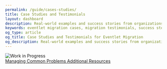 ```yaml
---
permalink: /guide/cases-studies/
title: Case Studies and Testimonials
layout: dashboard
description: Real-world examples and success stories from organizations and developers who have successfully migrated from Eventlet. These case studies and testimonials provide practical insights, lessons learned, and proven strategies for your own migration journey.
keywords: eventlet migration cases, migration testimonials, success stories, real-world examples, migration experience, practical insights, migration lessons, implementation success, developer testimonials
og_type: article
og_title: Case Studies and Testimonials for Eventlet Migration
og_description: Real-world examples and success stories from organizations and developers who have successfully transitioned away from Eventlet, sharing valuable insights and experiences.
---
```


<div class="work-in-progress">
  <div class="wip-image">
    <img src="{{ site.baseurl }}/images/wip2.svg" alt="Work in Progress" class="wip-svg" />
  </div>
</div>

<div class="mt-10 flex justify-between">
    <a href="{{ site.baseurl }}{% link guide/common-problems.md %}" class="inline-block bg-gradient-to-r from-yellow-400 to-yellow-600 text-gray-900 font-semibold py-3 px-8 rounded hover:scale-105 transition-transform">
        <i class="fas fa-arrow-left mr-2"></i>Managing Common Problems
    </a>
    <a href="{{ site.baseurl }}{% link guide/resources.md %}" class="inline-block bg-gradient-to-r from-cyan-400 to-blue-600 text-gray-900 font-semibold py-3 px-8 rounded hover:scale-105 transition-transform">
        Additional Resources<i class="fas fa-arrow-right ml-2"></i>
    </a>
</div>